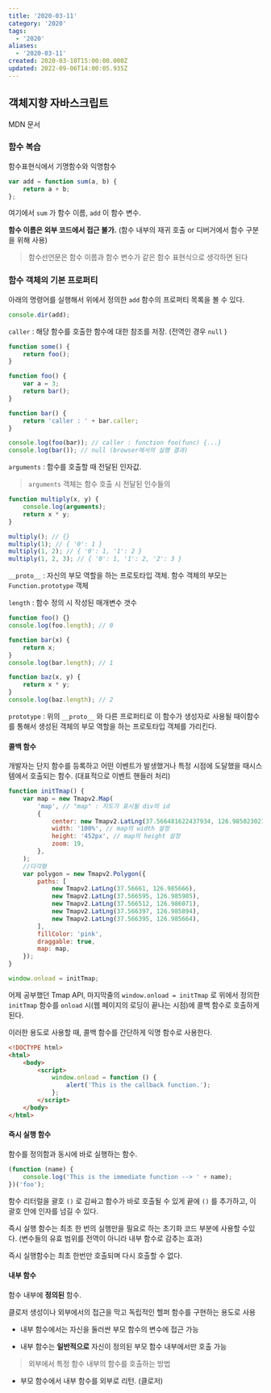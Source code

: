 ```yaml
---
title: '2020-03-11'
category: '2020'
tags:
  - '2020'
aliases:
  - '2020-03-11'
created: 2020-03-10T15:00:00.000Z
updated: 2022-09-06T14:00:05.935Z
---
```


<Metadata />

## 객체지향 자바스크립트

MDN 문서

### 함수 복습

함수표현식에서 기명함수와 익명함수

```javascript
var add = function sum(a, b) {
	return a + b;
};
```

여기에서 `sum` 가 함수 이름, `add` 이 함수 변수.

**함수 이름은 외부 코드에서 접근 불가.** (함수 내부의 재귀 호출 or 디버거에서 함수 구분을 위해 사용)

> 함수선언문은 함수 이름과 함수 변수가 같은 함수 표현식으로 생각하면 된다

### 함수 객체의 기본 프로퍼티

아래의 명령어를 실행해서 위에서 정의한 `add` 함수의 프로퍼티 목록을 볼 수 있다.

```javascript
console.dir(add);
```

`caller` : 해당 함수를 호출한 함수에 대한 참조를 저장. (전역인 경우 `null` )

```javascript
function some() {
	return foo();
}

function foo() {
	var a = 3;
	return bar();
}

function bar() {
	return 'caller : ' + bar.caller;
}

console.log(foo(bar)); // caller : function foo(func) {...}
console.log(bar()); // null (browser에서의 실행 결과)
```

`arguments` : 함수를 호출할 때 전달된 인자값.

> `arguments` 객체는 함수 호출 시 전달된 인수들의

```javascript
function multiply(x, y) {
	console.log(arguments);
	return x * y;
}

multiply(); // {}
multiply(1); // { '0': 1 }
multiply(1, 2); // { '0': 1, '1': 2 }
multiply(1, 2, 3); // { '0': 1, '1': 2, '2': 3 }
```

`__proto__` : 자신의 부모 역할을 하는 프로토타입 객체. 함수 객체의 부모는 `Function.prototype` 객체

`length` : 함수 정의 시 작성된 매개변수 갯수

```javascript
function foo() {}
console.log(foo.length); // 0

function bar(x) {
	return x;
}
console.log(bar.length); // 1

function baz(x, y) {
	return x * y;
}
console.log(baz.length); // 2
```

`prototype` : 위의 `__proto__` 와 다른 프로퍼티로 이 함수가 생성자로 사용될 때이함수를 통해서 생성된 객체의 부모 역할을 하는 프로토타입 객체를 가리킨다.

#### 콜백 함수

개발자는 단지 함수를 등록하고 어떤 이벤트가 발생했거나 특정 시점에 도달했을 때시스템에서 호출되는 함수. (대표적으로 이벤트 핸들러 처리)

```javascript
function initTmap() {
	var map = new Tmapv2.Map(
		'map', // "map" : 지도가 표시될 div의 id
		{
			center: new Tmapv2.LatLng(37.566481622437934, 126.98502302169841), // 지도 초기 좌표
			width: '100%', // map의 width 설정
			height: '452px', // map의 height 설정
			zoom: 19,
		},
	);
	//다각형
	var polygon = new Tmapv2.Polygon({
		paths: [
			new Tmapv2.LatLng(37.56661, 126.985666),
			new Tmapv2.LatLng(37.566595, 126.985985),
			new Tmapv2.LatLng(37.566512, 126.986071),
			new Tmapv2.LatLng(37.566397, 126.985894),
			new Tmapv2.LatLng(37.566395, 126.985664),
		],
		fillColor: 'pink',
		draggable: true,
		map: map,
	});
}

window.onload = initTmap;
```

어제 공부했던 Tmap API, 마지막줄의 `window.onload = initTmap` 로 위에서 정의한 `initTmap` 함수를 `onload` 시(웹 페이지의 로딩이 끝나는 시점)에 콜백 함수로 호출하게 된다.

이러한 용도로 사용할 때, 콜백 함수를 간단하게 익명 함수로 사용한다.

```html
<!DOCTYPE html>
<html>
	<body>
		<script>
			window.onload = function () {
				alert('This is the callback function.');
			};
		</script>
	</body>
</html>
```

#### 즉시 실행 함수

함수를 정의함과 동시에 바로 실행하는 함수.

```javascript
(function (name) {
	console.log('This is the immediate function --> ' + name);
})('foo');
```

함수 리터럴을 괄호 `()` 로 감싸고 함수가 바로 호출될 수 있게 끝에 `()` 를 추가하고, 이 괄호 안에 인자를 넘길 수 있다.

즉시 실행 함수는 최초 한 번의 실행만을 필요로 하는 초기화 코드 부분에 사용할 수있다. (변수들의 유효 범위를 전역이 아니라 내부 함수로 감추는 효과)

즉시 실행함수는 최초 한번만 호출되며 다시 호출할 수 없다.

#### 내부 함수

함수 내부에 **정의된** 함수.

클로저 생성이나 외부에서의 접근을 막고 독립적인 헬퍼 함수를 구현하는 용도로 사용

- 내부 함수에서는 자신을 둘러싼 부모 함수의 변수에 접근 가능

- 내부 함수는 **일반적으로** 자신이 정의된 부모 함수 내부에서만 호출 가능

> 외부에서 특정 함수 내부의 함수를 호출하는 방법

- 부모 함수에서 내부 함수를 외부로 리턴. (클로저)
